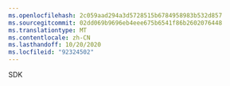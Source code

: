 ```yaml
---
ms.openlocfilehash: 2c059aad294a3d5728515b6784958983b532d857
ms.sourcegitcommit: 02dd069b9696eb4eee675b6541f86b2602076448
ms.translationtype: MT
ms.contentlocale: zh-CN
ms.lasthandoff: 10/20/2020
ms.locfileid: "92324502"
---
```

SDK